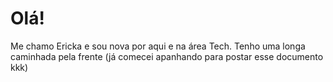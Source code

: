 # Olá!

Me chamo Ericka e sou nova por aqui e na área Tech. Tenho uma longa caminhada pela frente (já comecei apanhando para postar esse documento kkk)

